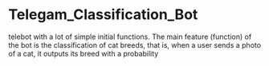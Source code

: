 # Telegam_Classification_Bot
telebot with a lot of simple initial functions. The main feature (function) of the bot is the classification of cat breeds, that is, when a user sends a photo of a cat, it outputs its breed with a probability
